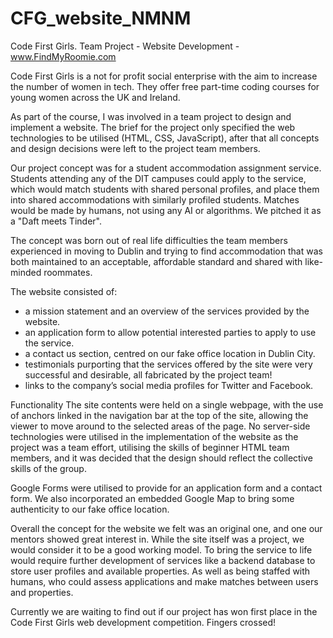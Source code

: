 # CFG_website_NMNM
Code First Girls. Team Project - Website Development - www.FindMyRoomie.com

Code First Girls is a not for profit social enterprise with the aim to increase the number of women in tech. They offer free part-time coding courses for young women across the UK and Ireland.

As part of the course, I was involved in a team project to design and implement a website. The brief for the project only specified the web technologies to be utilised (HTML, CSS, JavaScript), after that all concepts and design decisions were left to the project team members.

Our project concept was for a student accommodation assignment service. Students attending any of the DIT campuses could apply to the service, which would match students with shared personal profiles, and place them into shared accommodations with similarly profiled students. Matches would be made by humans, not using any AI or algorithms. We pitched it as a "Daft meets Tinder".

The concept was born out of real life difficulties the team members experienced in moving to Dublin and trying to find accommodation that was both maintained to an acceptable, affordable standard and shared with like-minded roommates.

The website consisted of:
-	a mission statement and an overview of the services provided by the website.
-	an application form to allow potential interested parties to apply to use the service.
-	a contact us section, centred on our fake office location in Dublin City.
-	testimonials purporting that the services offered by the site were very successful and desirable, all fabricated by the project team!
-	links to the company’s social media profiles for Twitter and Facebook.

Functionality 
The site contents were held on a single webpage, with the use of anchors linked in the navigation bar at the top of the site, allowing the viewer to move around to the selected areas of the page. No server-side technologies were utilised in the implementation of the website as the project was a team effort, utilising the skills of beginner HTML team members, and it was decided that the design should reflect the collective skills of the group.

Google Forms were utilised to provide for an application form and a contact form. We also incorporated an embedded Google Map to bring some authenticity to our fake office location.

Overall the concept for the website we felt was an original one, and one our mentors showed great interest in. While the site itself was a project, we would consider it to be a good working model. To bring the service to life would require further development of services like a backend database to store user profiles and available properties. As well as being staffed with humans, who could assess applications and make matches between users and properties.

Currently we are waiting to find out if our project has won first place in the Code First Girls web development competition.
Fingers crossed!
